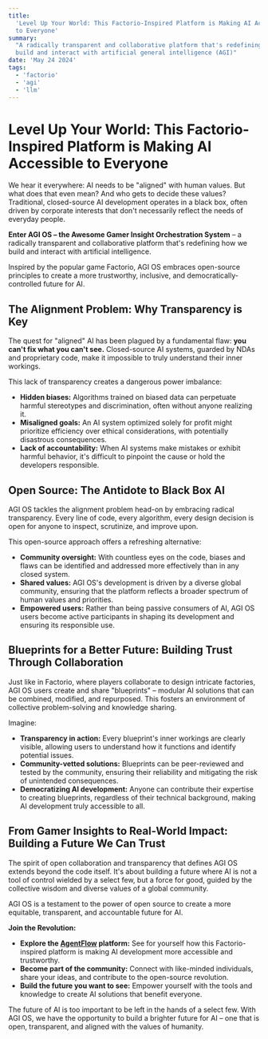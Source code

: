 ```yaml
---
title:
  'Level Up Your World: This Factorio-Inspired Platform is Making AI Accessible
  to Everyone'
summary:
  "A radically transparent and collaborative platform that's redefining how we
  build and interact with artificial general intelligence (AGI)"
date: 'May 24 2024'
tags:
  - 'factorio'
  - 'agi'
  - 'llm'
---
```


<h1>Level Up Your World: This Factorio-Inspired Platform is Making AI Accessible to Everyone</h1>

We hear it everywhere: AI needs to be "aligned" with human values. But what does
that even mean? And who gets to decide these values? Traditional, closed-source
AI development operates in a black box, often driven by corporate interests that
don't necessarily reflect the needs of everyday people.

<strong>Enter AGI OS – the Awesome Gamer Insight Orchestration System</strong> –
a radically transparent and collaborative platform that's redefining how we
build and interact with artificial intelligence.

Inspired by the popular game Factorio, AGI OS embraces open-source principles to
create a more trustworthy, inclusive, and democratically-controlled future for
AI.

<h2>The Alignment Problem: Why Transparency is Key</h2>

The quest for "aligned" AI has been plagued by a fundamental flaw: <strong>you
can't fix what you can't see.</strong> Closed-source AI systems, guarded by NDAs
and proprietary code, make it impossible to truly understand their inner
workings.

This lack of transparency creates a dangerous power imbalance:

- <strong>Hidden biases:</strong> Algorithms trained on biased data can
  perpetuate harmful stereotypes and discrimination, often without anyone
  realizing it.
- <strong>Misaligned goals:</strong> An AI system optimized solely for profit
  might prioritize efficiency over ethical considerations, with potentially
  disastrous consequences.
- <strong>Lack of accountability:</strong> When AI systems make mistakes or
  exhibit harmful behavior, it's difficult to pinpoint the cause or hold the
  developers responsible.

<h2>Open Source: The Antidote to Black Box AI</h2>

AGI OS tackles the alignment problem head-on by embracing radical transparency.
Every line of code, every algorithm, every design decision is open for anyone to
inspect, scrutinize, and improve upon.

This open-source approach offers a refreshing alternative:

- <strong>Community oversight:</strong> With countless eyes on the code, biases
  and flaws can be identified and addressed more effectively than in any closed
  system.
- <strong>Shared values:</strong> AGI OS's development is driven by a diverse
  global community, ensuring that the platform reflects a broader spectrum of
  human values and priorities.
- <strong>Empowered users:</strong> Rather than being passive consumers of AI,
  AGI OS users become active participants in shaping its development and
  ensuring its responsible use.

<h2>Blueprints for a Better Future: Building Trust Through Collaboration</h2>

Just like in Factorio, where players collaborate to design intricate factories,
AGI OS users create and share "blueprints" – modular AI solutions that can be
combined, modified, and repurposed. This fosters an environment of collective
problem-solving and knowledge sharing.

Imagine:

- <strong>Transparency in action:</strong> Every blueprint's inner workings are
  clearly visible, allowing users to understand how it functions and identify
  potential issues.
- <strong>Community-vetted solutions:</strong> Blueprints can be peer-reviewed
  and tested by the community, ensuring their reliability and mitigating the
  risk of unintended consequences.
- <strong>Democratizing AI development:</strong> Anyone can contribute their
  expertise to creating blueprints, regardless of their technical background,
  making AI development truly accessible to all.

<h2>From Gamer Insights to Real-World Impact: Building a Future We Can Trust</h2>

The spirit of open collaboration and transparency that defines AGI OS extends
beyond the code itself. It's about building a future where AI is not a tool of
control wielded by a select few, but a force for good, guided by the collective
wisdom and diverse values of a global community.

AGI OS is a testament to the power of open source to create a more equitable,
transparent, and accountable future for AI.

<strong>Join the Revolution:</strong>

- <strong>Explore the <a className="font-bold" href="/start">AgentFlow</a>
  platform:</strong> See for yourself how this Factorio-inspired platform is
  making AI development more accessible and trustworthy.
- <strong>Become part of the community:</strong> Connect with like-minded
  individuals, share your ideas, and contribute to the open-source revolution.
- <strong>Build the future you want to see:</strong> Empower yourself with the
  tools and knowledge to create AI solutions that benefit everyone.

The future of AI is too important to be left in the hands of a select few. With
AGI OS, we have the opportunity to build a brighter future for AI – one that is
open, transparent, and aligned with the values of humanity.
